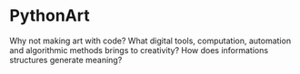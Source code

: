 # PythonArt
Why not making art with code? What digital tools, computation, automation and algorithmic methods brings to creativity? How does informations structures generate meaning? 
